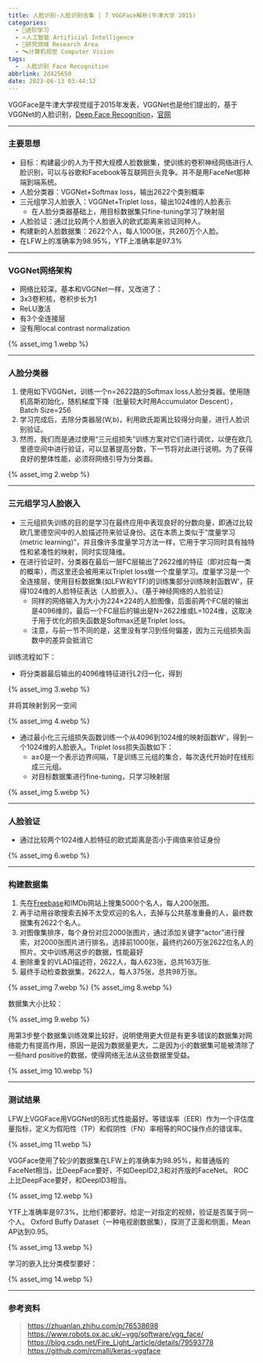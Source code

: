 ```yaml
---
title: 人脸识别-人脸识别合集 | 7 VGGFace解析(牛津大学 2015)
categories:
  - 🌙进阶学习
  - ⭐人工智能 Artificial Intelligence
  - 💫研究领域 Research Area
  - 🛰️计算机视觉 Computer Vision
tags:
  - ☄️人脸识别 Face Recognition
abbrlink: 2d425650
date: 2023-06-13 03:44:12
---
```


VGGFace是牛津大学视觉组于2015年发表，VGGNet也是他们提出的，基于VGGNet的人脸识别，[Deep Face Recognition](http://www.robots.ox.ac.uk/~vgg/publications/2015/Parkhi15/parkhi15.pdf)，[官网](https://www.robots.ox.ac.uk/~vgg/software/vgg_face/)

<!--more-->

***

### 主要思想

- 目标：构建最少的人为干预大规模人脸数据集，使训练的卷积神经网络进行人脸识别，可以与谷歌和Facebook等互联网巨头竞争。并不是用FaceNet那种端到端系统。
- 人脸分类器：VGGNet+Softmax loss，输出2622个类别概率
- 三元组学习人脸嵌入：VGGNet+Triplet loss，输出1024维的人脸表示
    - 在人脸分类器基础上，用目标数据集只fine-tuning学习了映射层
- 人脸验证：通过比较两个人脸嵌入的欧式距离来验证同种人。
- 构建新的人脸数据集：2622个人，每人1000张，共260万个人脸。
- 在LFW上的准确率为98.95%，YTF上准确率是97.3%

***

### VGGNet网络架构

- 网络比较深，基本和VGGNet一样，又改进了：
- 3x3卷积核，卷积步长为1
- ReLU激活
- 有3个全连接层
- 没有用local contrast normalization

{% asset_img 1.webp %}

***

### 人脸分类器

1. 使用如下VGGNet，训练一个n=2622路的Softmax loss人脸分类器。使用随机高斯初始化，随机梯度下降（批量较大时用Accumulator Descent），Batch Size=256
2. 学习完成后，去除分类器层(W,b)，利用欧氏距离比较得分向量，进行人脸识别验证。
3. 然而，我们而是通过使用“三元组损失”训练方案对它们进行调优，以便在欧几里德空间中进行验证，可以显著提高分数，下一节将对此进行说明。为了获得良好的整体性能，必须将网络引导为分类器。

{% asset_img 2.webp %}

***

### 三元组学习人脸嵌入

- 三元组损失训练的目的是学习在最终应用中表现良好的分数向量，即通过比较欧几里德空间中的人脸描述符来验证身份。这在本质上类似于“度量学习(metric learning)”，并且像许多度量学习方法一样，它用于学习同时具有独特性和紧凑性的映射，同时实现降维。
- 在进行验证时，分类器在最后一层FC层输出了2622维的特征（即对应每一类的概率），而这里还会被用来以Triplet loss做一个度量学习。度量学习是一个全连接层，使用目标数据集(如LFW和YTF)的训练集部分训练映射函数W'，获得1024维的人脸特征表达（人脸嵌入）。（基于神经网络的人脸验证）
    - 同样的网络输入为大小为224×224的人脸图像，后面前两个FC层的输出是4096维的，最后一个FC层后的输出是N=2622维或L=1024维，这取决于用于优化的损失函数是Softmax还是Triplet loss。
    - 注意，与前一节不同的是，这里没有学习到任何偏差，因为三元组损失函数中的差异会抵消它

训练流程如下：

- 将分类器最后输出的4096维特征进行L2归一化，得到

{% asset_img 3.webp %}

并将其映射到另一空间

{% asset_img 4.webp %}

- 通过最小化三元组损失函数训练一个从4096到1024维的映射函数W'，得到一个1024维的人脸嵌入。Triplet loss损失函数如下：
    - a≥0是一个表示边界间隔，T是训练三元组的集合，每次迭代开始时在线形成三元组。
    - 对目标数据集进行fine-tuning，只学习映射层

{% asset_img 5.webp %}

***

### 人脸验证

- 通过比较两个1024维人脸特征的欧式距离是否小于阈值来验证身份

{% asset_img 6.webp %}

***

### 构建数据集

1. 先在[Freebase](https://developers.google.com/freebase/)和IMDb网站上搜集5000个名人，每人200张图。
2. 再手动用谷歌搜索去掉不太受欢迎的名人，去掉与公共基准重叠的人，最终数据集有2622个名人。
3. 对图像集排序，每个身份对应2000张图片，通过添加关键字“actor”进行搜索，对2000张图片进行排名，选择前1000张，最终约260万张2622位名人的照片。文中训练用这步的数据，性能最好
4. 删除重复的VLAD描述符，2622人，每人623张，总共163万张.
5. 最终手动检查数据集，2622人，每人375张，总共98万张。

{% asset_img 7.webp %}
{% asset_img 8.webp %}

数据集大小比较：

{% asset_img 9.webp %}

用第3步整个数据集训练效果比较好，说明使用更大但是有更多错误的数据集对网络能力有提高作用，原因一是因为数据量更大，二是因为小的数据集可能被清除了一些hard positive的数据，使得网络无法从这些数据里受益。

{% asset_img 10.webp %}

***

### 测试结果

LFW上VGGFace用VGGNet的B形式性能最好。等错误率（EER）作为一个评估度量指标，定义为假阳性（TP）和假阴性（FN）率相等的ROC操作点的错误率。

{% asset_img 11.webp %}

VGGFace使用了较少的数据集在LFW上的准确率为98.95%，和普通版的FaceNet相当，比DeepFace要好，不如DeepID2,3和对齐版的FaceNet。
ROC上比DeepFace要好，和DeepID3相当。

{% asset_img 12.webp %}

YTF上准确率是97.3%，比他们都要好。给定一对指定的视频，验证是否属于同一个人。
Oxford Buffy Dataset（一种电视剧数据集），探测了正面和侧面，Mean AP达到0.95。

{% asset_img 13.webp %}

学习的嵌入比分类模型要好：

{% asset_img 14.webp %}

***

### 参考资料

> <https://zhuanlan.zhihu.com/p/76538698>
> <https://www.robots.ox.ac.uk/~vgg/software/vgg_face/>
> <https://blog.csdn.net/Fire_Light_/article/details/79593778>
> <https://github.com/rcmalli/keras-vggface>
